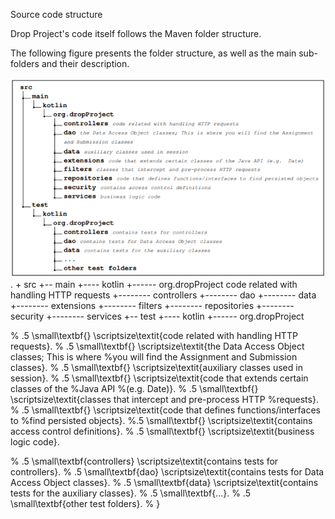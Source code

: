 Source code structure

Drop Project's code itself follows the Maven folder structure. 

The following figure presents the folder structure, as well as the main sub-folders and their description.

![codez](docs/code-folder-structure.png)
    .
    + src
    +-- main
    +---- kotlin
    +------ org.dropProject code related with handling HTTP requests
    +-------- controllers
    +-------- dao
    +-------- data
    +-------- extensions
    +-------- filters
    +-------- repositories
    +-------- security
    +-------- services
    +-- test
    +---- kotlin
    +------ org.dropProject
    
%  .5 \small\textbf{} \scriptsize\textit{code related with handling HTTP requests}.
%  .5 \small\textbf{} \scriptsize\textit{the Data Access Object classes; This is where 
%you will find the Assignment and Submission classes}.
%  .5 \small\textbf{} \scriptsize\textit{auxiliary classes used in session}.
%  .5 \small\textbf{} \scriptsize\textit{code that extends certain classes of the %Java API 
%(e.g. Date)}.
%  .5 \small\textbf{} \scriptsize\textit{classes that intercept and pre-process HTTP %requests}.
%  .5 \small\textbf{} \scriptsize\textit{code that defines functions/interfaces to %find persisted objects}.
%.5 \small\textbf{} \scriptsize\textit{contains access control definitions}.
%  .5 \small\textbf{} \scriptsize\textit{business logic code}.

%  .5 \small\textbf{controllers} \scriptsize\textit{contains tests for controllers}.
%  .5 \small\textbf{dao} \scriptsize\textit{contains tests for Data Access Object classes}.
%  .5 \small\textbf{data} \scriptsize\textit{contains tests for the auxiliary classes}.
%  .5 \small\textbf{...}.
%  .5 \small\textbf{other test folders}.
%  }
